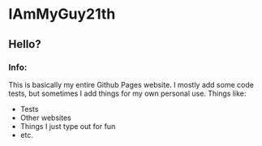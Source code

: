 # IAmMyGuy21th
## Hello?
### Info:
This is basically my entire Github Pages website. I mostly add some code tests, but sometimes I add things for my own personal use. Things like:
- Tests
- Other websites
- Things I just type out for fun
- etc.
